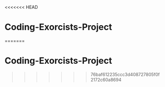 <<<<<<< HEAD
# Coding-Exorcists-Project
=======
# Coding-Exorcists-Project

>>>>>>> 76baf612235ccc3d408727805f0f2172c60a8694
